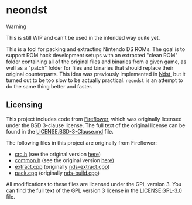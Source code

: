 # neondst

> [!WARNING]
> This is still WIP and can't be used in the intended way quite yet.

This is a tool for packing and extracting Nintendo DS ROMs. The goal is to support ROM hack development setups with an extracted "clean ROM" folder containing all of the original files and binaries from a given game, as well as a "patch" folder for files and binaries that should replace their original counterparts. This idea was previously implemented in [Ndst](https://github.com/Gota7/Ndst), but it turned out to be too slow to be actually practical. `neondst` is an attempt to do the same thing better and faster.

## Licensing

This project includes code from [Fireflower](https://github.com/MammaMiaTeam/Fireflower), which was originally licensed under the BSD 3-clause license. The full text of the original license can be found in the [LICENSE.BSD-3-Clause.md](LICENSE.BSD-3-Clause.md) file.

The following files in this project are originally from Fireflower:

- [crc.h](source/crc.h) (see the original version [here](https://github.com/MammaMiaTeam/Fireflower/blob/master/nds-build/crc.h))
- [common.h](source/commmon.h) (see the original version [here](https://github.com/MammaMiaTeam/Fireflower/blob/master/common.h))
- [extract.cpp](source/extract.cpp) (originally [nds-extract.cpp](https://github.com/MammaMiaTeam/Fireflower/blob/master/nds-extract/nds-extract.cpp))
- [pack.cpp](source/pack.cpp) (originally [nds-build.cpp](https://github.com/MammaMiaTeam/Fireflower/blob/master/nds-build/nds-build.cpp))

All modifications to these files are licensed under the GPL version 3. You can find the full text of the GPL version 3 license in the [LICENSE.GPL-3.0](LICENSE.GPL-3.0) file.
